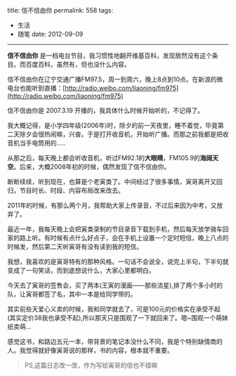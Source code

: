 title: 信不信由你
permalink: 558
tags:
  - 生活
  - 随笔
date: 2012-09-09
---

**信不信由你** 是一档电台节目，我习惯性地翻开维基百科，发现居然没有这个条目。而百度百科，虽然有，但也没什么内容。

信不信由你在辽宁交通广播FM97.5，周一到周六，晚上8点到10点。在新浪的微电台也能听到直播：[http://radio.weibo.com/liaoning/fm975](http://radio.weibo.com/liaoning/fm975)

信不信由你是 2007.3.19 开播的，我具体什么时候开始听的，不记得了。

我大概记得，是小学四年级(2006年)时，除夕的前一天夜里，睡不着觉，毕竟第二天除夕会很热闹嘛，兴奋。于是打开收音机，开始听广播。而那之前我都是把收音机当手电筒用的&#8230;..

从那之后，每天晚上都会听收音机，听过FM92.1的**大眼睛**，FM105.9的**海阔天空**。后来，大概2008年初的时候，偶然发现了信不信由你。

断断续续，听到现在，也算是个老寅类了。中间经过了很多事情，寅哥离开又回归，节目时长、时段、内容布局改来改去。

2011年的时候，有那么两个月，我帮助大家上传录音，不过后来因为中考，又放弃了。

最近一年，我每天晚上会把寅类录制的节目录音下载到手机，然后每天放学骑车回家的路上听。有时候有点什么好点子，会在手机上设置一个定时短信，晚上八点的时候发，然后第二天听寅哥有没有读到我的短信。

我想，我喜欢的是寅哥特有的那种风格。一句话不会说全，说完上半句，下半句就变成了一句笑话，而到底想说什么，大家心里都明白。

今天去了寅哥的签售会，买了两本(王寅的漫画——那些流星),排了两个多小时的队，让寅哥都签了名，其中一本是给同学带的。

其实前些天爱心义卖的时候，我和同学就去了，可是100元的价格实在承受不起(其实定价38我也承受不起),所以那天只是围观了一下就回来了。嗯~围观一个萌妹纸卖萌&#8230;

感觉这书，和路边五元一本，带背景的笔记本没什么不同，我是个特别缺情商的人。我觉得就好像寅哥说的那样，书的内容，根本就不重要。

> PS,这篇日志改一改，作为写给寅哥的信也不错嘛
